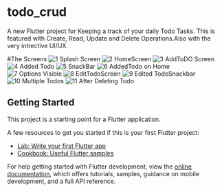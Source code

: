 # todo_crud

A new Flutter project for Keeping a track of your daily Todo Tasks. This is featured with Create, Read, Update and Delete Operations.Also with the very intrective UI/UX.


#The Screens
![1 Splash Screen](https://github.com/DataWhisperer10/Crud_DoDo/assets/142170612/b4111122-9068-4fea-819d-058476166f4b)
![2 HomeScreen](https://github.com/DataWhisperer10/Crud_DoDo/assets/142170612/ba924ae0-5aaa-4569-8088-24aa0afc7b24)
![3 AddToDO Screen](https://github.com/DataWhisperer10/Crud_DoDo/assets/142170612/9f1447b3-d355-4554-b4fa-c26c2b9ea853)
![4 Added Todo](https://github.com/DataWhisperer10/Crud_DoDo/assets/142170612/a1ee7fa8-5bdc-4b32-9579-57c9fc90c5e5)
![5 SnackBar](https://github.com/DataWhisperer10/Crud_DoDo/assets/142170612/1f5c56c9-05f5-4d24-9906-32996dbd72ae)
![6 AddedTodo on Home](https://github.com/DataWhisperer10/Crud_DoDo/assets/142170612/011d089b-c17f-4c33-9a7a-ff329d513e67)
![7 Options Visible](https://github.com/DataWhisperer10/Crud_DoDo/assets/142170612/2911095d-5dd5-415d-9c2c-182b0cdc9c27)
![8 EditTodoScreen](https://github.com/DataWhisperer10/Crud_DoDo/assets/142170612/bae08c5f-ea35-45a9-9b99-15c201f02e70)
![9 Edited TodoSnackbar](https://github.com/DataWhisperer10/Crud_DoDo/assets/142170612/61b42a79-4493-47df-bd66-5f666e84ac08)
![10 Multiple Todos](https://github.com/DataWhisperer10/Crud_DoDo/assets/142170612/3168acd0-562b-4b06-88bf-d53d2f0b3e35)
![11 After Deleting Todo](https://github.com/DataWhisperer10/Crud_DoDo/assets/142170612/9cb540b1-c6c6-4ccd-8b3a-b1bc0bed2be3)













## Getting Started

This project is a starting point for a Flutter application.

A few resources to get you started if this is your first Flutter project:

- [Lab: Write your first Flutter app](https://docs.flutter.dev/get-started/codelab)
- [Cookbook: Useful Flutter samples](https://docs.flutter.dev/cookbook)

For help getting started with Flutter development, view the
[online documentation](https://docs.flutter.dev/), which offers tutorials,
samples, guidance on mobile development, and a full API reference.
